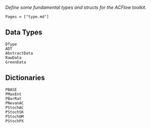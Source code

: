 *Define some fundamental types and structs for the ACFlow toolkit.*

```@index
Pages = ["type.md"]
```

## Data Types

```@docs
DType
ADT
AbstractData
RawData
GreenData
```

## Dictionaries

```@docs
PBASE
PMaxEnt
PBarRat
PNevanAC
PStochAC
PStochSK
PStochOM
PStochPX
```
